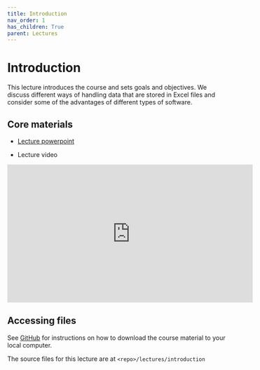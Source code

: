```yaml
---
title: Introduction
nav_order: 1
has_children: True
parent: Lectures
---
```


# Introduction

This lecture introduces the course and sets goals and objectives. We discuss different ways of handling data that are stored in Excel files and consider some of the advantages of different types of software.

## Core materials

+ [Lecture powerpoint](https://github.com/Campbell-Muscle-Lab/teaching_PGY630_QM/blob/master/lectures/introduction/introduction.pptx)

+ Lecture video

<iframe width="560" height="315" src="https://uky.yuja.com/V/Video?v=2428457&node=8823223&a=763206968&preload=false" frameborder="0" webkitallowfullscreen mozallowfullscreen allowfullscreen></iframe>

## Accessing files

See [GitHub](../../GitHub/GitHub.html) for instructions on how to download the course material to your local computer.

The source files for this lecture are at `<repo>/lectures/introduction`




